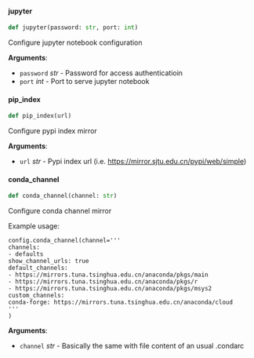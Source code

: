 #### jupyter

```python
def jupyter(password: str, port: int)
```

Configure jupyter notebook configuration

**Arguments**:

- `password` _str_ - Password for access authenticatioin
- `port` _int_ - Port to serve jupyter notebook

#### pip\_index

```python
def pip_index(url)
```

Configure pypi index mirror

**Arguments**:

- `url` _str_ - Pypi index url (i.e. https://mirror.sjtu.edu.cn/pypi/web/simple)

#### conda\_channel

```python
def conda_channel(channel: str)
```

Configure conda channel mirror

Example usage:
```
config.conda_channel(channel='''
channels:
- defaults
show_channel_urls: true
default_channels:
- https://mirrors.tuna.tsinghua.edu.cn/anaconda/pkgs/main
- https://mirrors.tuna.tsinghua.edu.cn/anaconda/pkgs/r
- https://mirrors.tuna.tsinghua.edu.cn/anaconda/pkgs/msys2
custom_channels:
conda-forge: https://mirrors.tuna.tsinghua.edu.cn/anaconda/cloud
'''
)
```

**Arguments**:

- `channel` _str_ - Basically the same with file content of an usual .condarc

